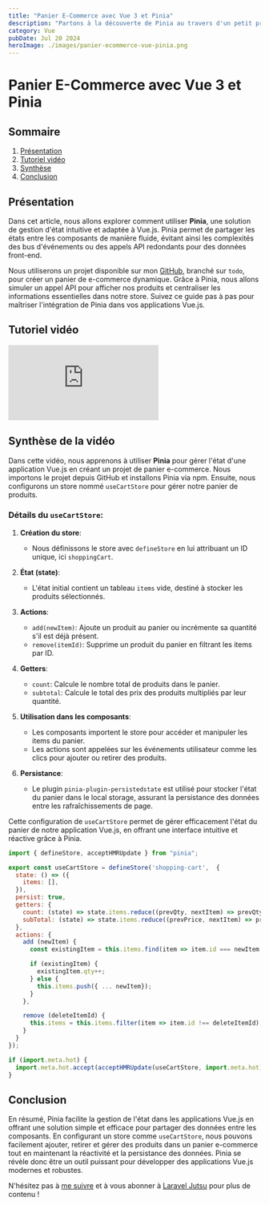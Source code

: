 ```yaml
---
title: "Panier E-Commerce avec Vue 3 et Pinia"
description: "Partons à la découverte de Pinia au travers d'un petit projet Vue 3"
category: Vue
pubDate: Jul 20 2024
heroImage: ./images/panier-ecommerce-vue-pinia.png
---
```


# Panier E-Commerce avec Vue 3 et Pinia

## Sommaire
1. [Présentation](#presentation)
2. [Tutoriel vidéo](#tutorielvideo)
3. [Synthèse](#synthese)
4. [Conclusion](#conclusion)

## Présentation <a name="presentation"></a>

Dans cet article, nous allons explorer comment utiliser **Pinia**, une solution de gestion d'état intuitive et adaptée à Vue.js. Pinia permet de partager les états entre les composants de manière fluide, évitant ainsi les complexités des bus d'événements ou des appels API redondants pour des données front-end.

Nous utiliserons un projet disponible sur mon [GitHub](https://github.com/ludoguenet/shopping-cart-with-pinia/tree/feat/todo), branché sur `todo`, pour créer un panier de e-commerce dynamique. Grâce à Pinia, nous allons simuler un appel API pour afficher nos produits et centraliser les informations essentielles dans notre store. Suivez ce guide pas à pas pour maîtriser l'intégration de Pinia dans vos applications Vue.js.

## Tutoriel vidéo <a name="tutorielvideo"></a>

<iframe class="w-full aspect-video" src="https://www.youtube.com/embed/426R_SZGNmw" frameborder="0" allowfullscreen></iframe>

## Synthèse de la vidéo <a name="synthese"></a>

Dans cette vidéo, nous apprenons à utiliser **Pinia** pour gérer l'état d'une application Vue.js en créant un projet de panier e-commerce. Nous importons le projet depuis GitHub et installons Pinia via npm. Ensuite, nous configurons un store nommé `useCartStore` pour gérer notre panier de produits.

### Détails du `useCartStore`:

1. **Création du store**:
   - Nous définissons le store avec `defineStore` en lui attribuant un ID unique, ici `shoppingCart`.

2. **État (state)**:
   - L'état initial contient un tableau `items` vide, destiné à stocker les produits sélectionnés.

3. **Actions**:
   - `add(newItem)`: Ajoute un produit au panier ou incrémente sa quantité s'il est déjà présent.
   - `remove(itemId)`: Supprime un produit du panier en filtrant les items par ID.

4. **Getters**:
   - `count`: Calcule le nombre total de produits dans le panier.
   - `subtotal`: Calcule le total des prix des produits multipliés par leur quantité.

5. **Utilisation dans les composants**:
   - Les composants importent le store pour accéder et manipuler les items du panier.
   - Les actions sont appelées sur les événements utilisateur comme les clics pour ajouter ou retirer des produits.

6. **Persistance**:
   - Le plugin `pinia-plugin-persistedstate` est utilisé pour stocker l'état du panier dans le local storage, assurant la persistance des données entre les rafraîchissements de page.

Cette configuration de `useCartStore` permet de gérer efficacement l'état du panier de notre application Vue.js, en offrant une interface intuitive et réactive grâce à Pinia.

```js
import { defineStore, acceptHMRUpdate } from "pinia";

export const useCartStore = defineStore('shopping-cart',  {
  state: () => ({
    items: [],
  }),
  persist: true,
  getters: {
    count: (state) => state.items.reduce((prevQty, nextItem) => prevQty + nextItem.qty, 0),
    subTotal: (state) => state.items.reduce((prevPrice, nextItem) => prevPrice + (nextItem.price * nextItem.qty), 0),
  },
  actions: {
    add (newItem) {
      const existingItem = this.items.find(item => item.id === newItem.id);

      if (existingItem) {
        existingItem.qty++;
      } else {
        this.items.push({ ... newItem});
      }
    },

    remove (deleteItemId) {
      this.items = this.items.filter(item => item.id !== deleteItemId);
    }
  }
});

if (import.meta.hot) {
  import.meta.hot.accept(acceptHMRUpdate(useCartStore, import.meta.hot))
}
```

## Conclusion <a name="conclusion"></a>

En résumé, Pinia facilite la gestion de l'état dans les applications Vue.js en offrant une solution simple et efficace pour partager des données entre les composants. En configurant un store comme `useCartStore`, nous pouvons facilement ajouter, retirer et gérer des produits dans un panier e-commerce tout en maintenant la réactivité et la persistance des données. Pinia se révèle donc être un outil puissant pour développer des applications Vue.js modernes et robustes.

N'hésitez pas à [me suivre](https://twitter.com/LaravelJutsu) et à vous abonner à [Laravel Jutsu](https://www.youtube.com/@LaravelJutsu) pour plus de contenu !
